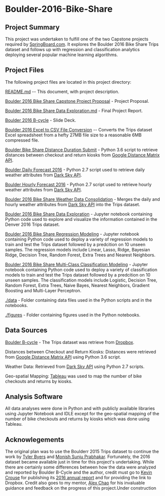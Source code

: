 # Boulder-2016-Bike-Share

## Project Summary
This project was undertaken to fulfill one of the two Capstone projects required by [SpringBoard.com](https://springboard.com). It explores the Boulder 2016 Bike Share Trips dataset and follows up with regression and classification analytics deploying several popular machine learning algorithms.

## Project Files
The following project files are located in this project directory:

[README.md](https://github.com/hbhasin/Boulder-2016-Bike-Share/blob/master/README.md) -- This document, with project description.

[Boulder 2016 Bike Share Capstone Project Proposal](https://github.com/hbhasin/Boulder-2016-Bike-Share/blob/master/Boulder%202016%20Bike%20Share%20Capstone%20Project%20Proposal.pdf) - Project Proposal.

[Boulder 2016 Bike Share Data Exploration.md](https://github.com/hbhasin/Boulder-2016-Bike-Share/blob/master/Boulder%202016%20Bike%20Share%20Data%20Exploration.md) - Final Project Report.

[Boulder 2016 B-cycle](https://github.com/hbhasin/Boulder-2016-Bike-Share/blob/master/Boulder%202016%20B-cycle.pdf) - Slide Deck.

[Boulder 2016 Excel to CSV File Conversion](https://github.com/hbhasin/Boulder-2016-Bike-Share/blob/master/Boulder_2016_Excel_to_CSV_File_Conversion.ipynb) -- Converts the Trips dataset Excel spreadsheet from a hefty 27MB file size to a reasonable 6MB compressed file.

[Boulder Bike Share Distance Duration Submit](https://github.com/hbhasin/Boulder-2016-Bike-Share/blob/master/Boulder_Bike_Share_Distance_Duration_Submit.py) - Python 3.6 script to retrieve distances between checkout and return kiosks from [Google Distance Matrix API](https://developers.google.com/maps/documentation/distance-matrix/).

[Boulder Daily Forecast 2016](https://github.com/hbhasin/Boulder-2016-Bike-Share/blob/master/Boulder_Daily_Forecast_2016.py) - Python 2.7 script used to retrieve daily weather attributes from [Dark Sky API](https://darksky.net/dev/).

[Boulder Hourly Forecast 2016](https://github.com/hbhasin/Boulder-2016-Bike-Share/blob/master/Boulder_Hourly_Forecast_2016.py) - Python 2.7 script used to retrieve hourly weather attributes from [Dark Sky API](https://darksky.net/dev/).

[Boulder 2016 Bike Share Weather Data Consolidation](https://github.com/hbhasin/Boulder-2016-Bike-Share/blob/master/Boulder%202016%20Bike%20Share%20Weather%20Data%20Consolidation.ipynb) - Merges the daily and hourly weather attributes from [Dark Sky API](https://darksky.net/dev/) into the Trips dataset.

[Boulder 2016 Bike Share Data Exploration](https://github.com/hbhasin/Boulder-2016-Bike-Share/blob/master/Boulder%202016%20Bike%20Share%20Data%20Exploration.ipynb) - Jupyter notebook containing Python code used to explore and visualize the information contained in the Denver 2016 Trips dataset. 

[Boulder 2016 Bike Share Regression Modeling](https://github.com/hbhasin/Boulder-2016-Bike-Share/blob/master/Boulder%202016%20Bike%20Share%20Regression%20Modeling.ipynb) - Jupyter notebook containing Python code used to deploy a variety of regression models to train and test the Trips dataset followed by a predcition on 10 unseen samples. The regression models include Linear, Lasso, Ridge, Bayesian Ridge, Decision Tree, Random Forest, Extra Trees and Nearest Neighbors. 

[Boulder 2016 Bike Share Multi-Class Classification Modeling](https://github.com/hbhasin/Boulder-2016-Bike-Share/blob/master/Boulder%202016%20Bike%20Share%20Multi-Class%20Classification%20Modeling.ipynb) - Jupyter notebook containing Python code used to deploy a variety of classification models to train and test the Trips dataset followed by a predcition on 10 unseen samples. The classification models include Logistic, Decision Tree, Random Forest, Extra Trees, Naive Bayes, Nearest Neighbors, Gradient Boosting and Multi-Layer Perceptron.

[./data](https://github.com/hbhasin/Boulder-2016-Bike-Share/tree/master/data) - Folder containing data files used in the Python scripts and in the notebooks.

[./figures](https://github.com/hbhasin/Boulder-2016-Bike-Share/tree/master/figures) - Folder containing figures used in the Python notebooks.


## Data Sources
[Boulder B-cycle](https://boulder.bcycle.com/) - The Trips dataset was retrieve from [Dropbox](https://www.dropbox.com/s/hk8csl6fm4q0221/Boulder%20B-cycle%20May%202011-January%202017%20Trip%20Data.xlsx?dl=0).

Distances between Checkout and Return Kiosks: Distances were retrieved from [Google Distance Matrix API](https://developers.google.com/maps/documentation/distance-matrix/) using Python 3.6 script.

Weather Data: Retrieved from [Dark Sky API](https://darksky.net/dev/) using Python 2.7 scripts.

Geo-spatial Mapping: [Tableau](https://public.tableau.com/) was used to map the number of bike checkouts and returns by kiosks.

## Analysis Software
All data analyses were done in Python and with publicly available libraries using Jupyter Notebook and IDLE except for the geo-spatial mapping of the number of bike checkouts and returns by kiosks which was done using Tableau.

## Acknowlegements
The original plan was to use the Boulderr 2015 Trips dataset to continue the work by [Tyler Byers](https://github.com/tybyers/denver_bcycle) and [Monish Sunju Prabhakar](https://rpubs.com/rpubsmonish/175792). Fortunately, the 2016 dataset became available just in time for this project's undertaking. While there are certainly some differences between how the data were analyzed and reported by Boulder B-Cycle and the author, credit must go to [Kevin Crouse](kevin@boulderbcycle.org) for publishing its [2016 annual report](https://cdn01.bcycle.com/libraries/docs/librariesprovider35/default-document-library/b-cycleannualreport_2015_web.pdf?sfvrsn=2) and for providing the link to Dropbox. Credit also goes to my mentor, [Alex Chao](https://www.linkedin.com/in/alexchao56/) for his invaluable guidance and feedback on the progress of this project.Under construction
